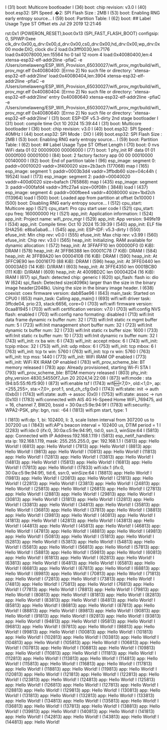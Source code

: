 I (31) boot: Multicore bootloader
I (36) boot: chip revision: v3.0
I (40) boot.esp32: SPI Speed  .�2: SPI Flash Size : 2MB
I (53) boot: Enabling RNG early entropy source...
I (59) boot: Partition Table:
I (62) boot: ## Label            Usage          Type ST Offset   ets Jul 29 2019 12:21:46

rst:0x1 (POWERON_RESET),boot:0x13 (SPI_FAST_FLASH_BOOT)
configsip: 0, SPIWP:0xee
clk_drv:0x00,q_drv:0x00,d_drv:0x00,cs0_drv:0x00,hd_drv:0x00,wp_drv:0x00
mode:DIO, clock div:2
load:0x3fff0030,len:7176
load:0x40078000,len:15564
ho 0 tail 12 room 4
load:0x40080400,len:4
xtensa-esp32-elf-addr2line -pfiaC -e /Users/omelaweng/ESP_Wifi_Provision_65030027/wifi_prov_mgr/build/wifi_prov_mgr.elf 0x40080400: [Errno 2] No such file or directory: 'xtensa-esp32-elf-addr2line'
load:0x40080404,len:3904
xtensa-esp32-elf-addr2line -pfiaC -e /Users/omelaweng/ESP_Wifi_Provision_65030027/wifi_prov_mgr/build/wifi_prov_mgr.elf 0x40080404: [Errno 2] No such file or directory: 'xtensa-esp32-elf-addr2line'
entry 0x40080640
xtensa-esp32-elf-addr2line -pfiaC -e /Users/omelaweng/ESP_Wifi_Provision_65030027/wifi_prov_mgr/build/wifi_prov_mgr.elf 0x40080640: [Errno 2] No such file or directory: 'xtensa-esp32-elf-addr2line'
I (31) boot: ESP-IDF v5.3-dirty 2nd stage bootloader
I (31) boot: compile time Oct 10 2024 15:39:44
I (31) boot: Multicore bootloader
I (36) boot: chip revision: v3.0
I (40) boot.esp32: SPI Speed      : 40MHz
I (44) boot.esp32: SPI Mode       : DIO
I (49) boot.esp32: SPI Flash Size : 2MB
I (53) boot: Enabling RNG early entropy source...
I (59) boot: Partition Table:
I (62) boot: ## Label            Usage          Type ST Offset   Length
I (70) boot:  0 nvs              WiFi data        01 02 00009000 00006000
I (77) boot:  1 phy_init         RF data          01 01 0000f000 00001000
I (84) boot:  2 factory          factory app      00 00 00010000 00140000
I (92) boot: End of partition table
I (96) esp_image: segment 0: paddr=00010020 vaddr=3f400020 size=2b3ach (177068) map
I (165) esp_image: segment 1: paddr=0003b3d4 vaddr=3ffbdb60 size=04c44h ( 19524) load
I (173) esp_image: segment 2: paddr=00040020 vaddr=400d0020 size=bafach (765868) map
I (435) esp_image: segment 3: paddr=000fafd4 vaddr=3ffc27a4 size=00f08h (  3848) load
I (437) esp_image: segment 4: paddr=000fbee4 vaddr=40080000 size=1bd2ch (113964) load
I (500) boot: Loaded app from partition at offset 0x10000
I (500) boot: Disabling RNG early entropy source...
I (512) cpu_start: Multicore app
I (521) cpu_start: Pro cpu start user code
I (521) cpu_start: cpu freq: 160000000 Hz
I (521) app_init: Application information:
I (524) app_init: Project name:     wifi_prov_mgr
I (529) app_init: App version:      949fe19
I (534) app_init: Compile time:     Oct 10 2024 15:39:39
I (540) app_init: ELF file SHA256:  e8ba5aba6...
I (545) app_init: ESP-IDF:          v5.3-dirty
I (550) efuse_init: Min chip rev:     v0.0
I (555) efuse_init: Max chip rev:     v3.99 
I (560) efuse_init: Chip rev:         v3.0
I (565) heap_init: Initializing. RAM available for dynamic allocation:
I (572) heap_init: At 3FFAFF10 len 000000F0 (0 KiB): DRAM
I (578) heap_init: At 3FFB6388 len 00001C78 (7 KiB): DRAM
I (584) heap_init: At 3FFB9A20 len 00004108 (16 KiB): DRAM
I (590) heap_init: At 3FFC9E90 len 00016170 (88 KiB): DRAM
I (596) heap_init: At 3FFE0440 len 00003AE0 (14 KiB): D/IRAM
I (603) heap_init: At 3FFE4350 len 0001BCB0 (111 KiB): D/IRAM
I (609) heap_init: At 4009BD2C len 000042D4 (16 KiB): IRAM
I (617) spi_flash: detected chip: generic
I (620) spi_flash: flash io: dio
W (624) spi_flash: Detected size(4096k) larger than the size in the binary image header(2048k). Using the size in the binary image header.
I (638) coexist: coex firmware version: dab85ae96
I (643) main_task: Started on CPU0
I (653) main_task: Calling app_main()
I (693) wifi:wifi driver task: 3ffcde04, prio:23, stack:6656, core=0
I (703) wifi:wifi firmware version: 0caa81945
I (703) wifi:wifi certification version: v7.0
I (703) wifi:config NVS flash: enabled
I (703) wifi:config nano formating: disabled
I (713) wifi:Init data frame dynamic rx buffer num: 32
I (713) wifi:Init static rx mgmt buffer num: 5
I (723) wifi:Init management short buffer num: 32
I (723) wifi:Init dynamic tx buffer num: 32
I (733) wifi:Init static rx buffer size: 1600
I (733) wifi:Init static rx buffer num: 10
I (733) wifi:Init dynamic rx buffer num: 32
I (743) wifi_init: rx ba win: 6
I (743) wifi_init: accept mbox: 6
I (743) wifi_init: tcpip mbox: 32
I (753) wifi_init: udp mbox: 6
I (753) wifi_init: tcp mbox: 6
I (763) wifi_init: tcp tx win: 5760
I (763) wifi_init: tcp rx win: 5760
I (763) wifi_init: tcp mss: 1440
I (773) wifi_init: WiFi IRAM OP enabled
I (773) wifi_init: WiFi RX IRAM OP enabled
I (783) wifi_prov_scheme_ble: BT memory released
I (783) app: Already provisioned, starting Wi-Fi STA
I (793) wifi_prov_scheme_ble: BTDM memory released
I (803) phy_init: phy_version 4830,54550f7,Jun 20 2024,14:22:08
I (873) wifi:mode : sta (94:b5:55:f6:f5:90)
I (873) wifi:enable tsf
I (1743) wifi:new:<7,0>, old:<1,0>, ap:<255,255>, sta:<7,0>, prof:1, snd_ch_cfg:0x0
I (1743) wifi:state: init -> auth (0xb0)
I (1743) wifi:state: auth -> assoc (0x0)
I (1753) wifi:state: assoc -> run (0x10)
I (1783) wifi:connected with AIS 4G Hi-Speed Home WiFi_769475, aid = 16, channel 7, BW20, bssid = 30:0a:c5:9e:94:9f
I (1783) wifi:security: WPA2-PSK, phy: bgn, rssi: -64
I (1813) wifi:pm start, type: 1

I (1813) wifi:dp: 1, bi: 102400, li: 3, scale listen interval from 307200 us to 307200 us
I (1843) wifi:AP's beacon interval = 102400 us, DTIM period = 1
I (2283) wifi:<ba-add>idx:0 (ifx:0, 30:0a:c5:9e:94:9f), tid:0, ssn:3, winSize:64
I (5813) app: Connected with IP Address:192.168.1.119
I (5813) esp_netif_handlers: sta ip: 192.168.1.119, mask: 255.255.255.0, gw: 192.168.1.1
I (5813) app: Hello World!
I (6813) app: Hello World!
I (7813) app: Hello World!
I (8813) app: Hello World!
I (9813) app: Hello World!
I (10813) app: Hello World!
I (11813) app: Hello World!
I (12813) app: Hello World!
I (13813) app: Hello World!
I (14813) app: Hello World!
I (15813) app: Hello World!
I (16813) app: Hello World!
I (17813) app: Hello World!
I (17833) wifi:<ba-add>idx:1 (ifx:0, 30:0a:c5:9e:94:9f), tid:6, ssn:0, winSize:64
I (18813) app: Hello World!
I (19813) app: Hello World!
I (20813) app: Hello World!
I (21813) app: Hello World!
I (22813) app: Hello World!
I (23813) app: Hello World!
I (24813) app: Hello World!
I (25813) app: Hello World!
I (26813) app: Hello World!
I (27813) app: Hello World!
I (28813) app: Hello World!
I (29813) app: Hello World!
I (30813) app: Hello World!
I (31813) app: Hello World!
I (32813) app: Hello World!
I (33813) app: Hello World!
I (34813) app: Hello World!
I (35813) app: Hello World!
I (36813) app: Hello World!
I (37813) app: Hello World!
I (38813) app: Hello World!
I (39813) app: Hello World!
I (40813) app: Hello World!
I (41813) app: Hello World!
I (42813) app: Hello World!
I (43813) app: Hello World!
I (44813) app: Hello World!
I (45813) app: Hello World!
I (46813) app: Hello World!
I (47813) app: Hello World!
I (48813) app: Hello World!
I (49813) app: Hello World!
I (50813) app: Hello World!
I (51813) app: Hello World!
I (52813) app: Hello World!
I (53813) app: Hello World!
I (54813) app: Hello World!
I (55813) app: Hello World!
I (56813) app: Hello World!
I (57813) app: Hello World!
I (58813) app: Hello World!
I (59813) app: Hello World!
I (60813) app: Hello World!
I (61813) app: Hello World!
I (62813) app: Hello World!
I (63813) app: Hello World!
I (64813) app: Hello World!
I (65813) app: Hello World!
I (66813) app: Hello World!
I (67813) app: Hello World!
I (68813) app: Hello World!
I (69813) app: Hello World!
I (70813) app: Hello World!
I (71813) app: Hello World!
I (72813) app: Hello World!
I (73813) app: Hello World!
I (74813) app: Hello World!
I (75813) app: Hello World!
I (76813) app: Hello World!
I (77813) app: Hello World!
I (78813) app: Hello World!
I (79813) app: Hello World!
I (80813) app: Hello World!
I (81813) app: Hello World!
I (82813) app: Hello World!
I (83813) app: Hello World!
I (84813) app: Hello World!
I (85813) app: Hello World!
I (86813) app: Hello World!
I (87813) app: Hello World!
I (88813) app: Hello World!
I (89813) app: Hello World!
I (90813) app: Hello World!
I (91813) app: Hello World!
I (92813) app: Hello World!
I (93813) app: Hello World!
I (94813) app: Hello World!
I (95813) app: Hello World!
I (96813) app: Hello World!
I (97813) app: Hello World!
I (98813) app: Hello World!
I (99813) app: Hello World!
I (100813) app: Hello World!
I (101813) app: Hello World!
I (102813) app: Hello World!
I (103813) app: Hello World!
I (104813) app: Hello World!
I (105813) app: Hello World!
I (106813) app: Hello World!
I (107813) app: Hello World!
I (108813) app: Hello World!
I (109813) app: Hello World!
I (110813) app: Hello World!
I (111813) app: Hello World!
I (112813) app: Hello World!
I (113813) app: Hello World!
I (114813) app: Hello World!
I (115813) app: Hello World!
I (116813) app: Hello World!
I (117813) app: Hello World!
I (118813) app: Hello World!
I (119813) app: Hello World!
I (120813) app: Hello World!
I (121813) app: Hello World!
I (122813) app: Hello World!
I (123813) app: Hello World!
I (124813) app: Hello World!
I (125813) app: Hello World!
I (126813) app: Hello World!
I (127813) app: Hello World!
I (128813) app: Hello World!
I (129813) app: Hello World!
I (130813) app: Hello World!
I (131813) app: Hello World!
I (132813) app: Hello World!
I (133813) app: Hello World!
I (134813) app: Hello World!
I (135813) app: Hello World!
I (136813) app: Hello World!
I (137813) app: Hello World!
I (138813) app: Hello World!
I (139813) app: Hello World!
I (140813) app: Hello World!
I (141813) app: Hello World!
I (142813) app: Hello World!
I (143813) app: Hello World!
I (144813) app: Hello World!